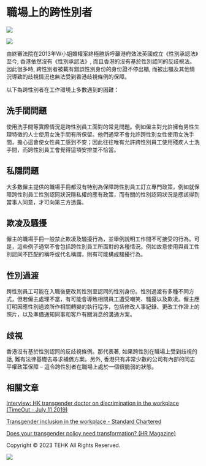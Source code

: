 # 職場上的跨性別者

![](img/header.png)

![](img/workplace.gif)

由終審法院在2013年W小姐婚權案終極勝訴呼籲港府效法英國成立《性別承認法》至今, 香港依然沒有《性別承認法》, 而且香港的沒有基於性別認同的反歧視法。因此很多時, 跨性別者被載有錯誤性別身份的身份證不停出櫃, 而被出櫃及其他情況導致的歧視情況也無法受到香港歧視條例的保障。

以下為跨性別者在工作環境上多數遇到的困難：

## 洗手間問題

使用洗手間等實際情況是跨性別員工面對的常見問題。例如僱主對允許擁有男性生理特徵的人士使用女洗手間有所保留。他們通常不會允許跨性別女性使用女洗手間，擔心這會使女性員工感到不安；因此往往唯有允許跨性別員工使用殘疾人士洗手間，而跨性別員工會覺得這項安排並不恰當。

## 私隱問題

大多數僱主提供的職場手冊都沒有特別為保障跨性別員工訂立專門政策，例如就保障跨性別員工性別認同狀況隱私權的應有政策，而有關的性別認同狀況是應該得到當事人同意，才可向第三方透露。

## 欺凌及騷擾

僱主的職場手冊一般禁止欺凌及騷擾行為，並舉例說明工作間不可接受的行為。可是，這些例子通常不會包括跨性別員工所面對的各種情況。例如故意使用與員工性別認同不匹配的稱呼或代名稱謂，則有可能構成騷擾行為。

## 性別過渡

跨性別員工可能在入職後更改其性別至認同的性別身份。性別過渡有多種不同方式，但若僱主處理不當，有可能會導致相關員工遭受嘲笑、騷擾以及欺凌。僱主應訂明因應性別過渡所作相關轉變的執行程序，包括修改人事紀錄、更改工作證上的照片，以及準備通知同事和客戶有關消息的溝通方案。

## 歧視

香港沒有基於性別認同的反歧視條例。那代表著, 如果跨性別在職場上受到歧視的話, 難有法律基礎去尋求補償方案。另外, 香港只有非常少數的公司有內部的同志平權政策保障 – 這令跨性別者在職場上處於一個很脆弱的狀態。

## 相關文章

[Interview: HK transgender doctor on discrimination in the workplace (TimeOut - July 11 2019)](https://www.timeout.com/hong-kong/lgbt/interview-hong-kong-transgender-doctor-on-discrimination-in-the-workplace)

[Transgender inclusion in the workplace - Standard Chartered](https://av.sc.com/corp-en/content/docs/SC_Transgender-Toolkit_Final.pdf)

[Does your transgender policy need transformation? (HR Magazine)](https://hrmagazine.com.hk/transgender-policy-need-transformation/)

Copyright © 2023 TEHK All Rights Reserved.

![](img/footer.png)